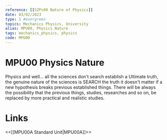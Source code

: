 ```yaml
---
reference: [[SZPs00 Nature of Physics]]
date: 03/02/2023
type: 1 #evergreen
topics: Mechanics Physics, University
alias: MPU00, Physics Nature
tags: mechanics_physics, physics
code: MPU00
---
```

# MPU00 Physics Nature

Physics and well... all the sciences don't search establish a Ultimate truth, the genuine nature of the sciences is SEARCH the truth it doesn't matter if a new hypothesis breaks previous established things. There will be always the possibility that the previous things, studies, researches and so on, be replaced by more practical and realistic studies. 

# Links
<<[[MPU00A Standard Unit|MPU00A]]>>